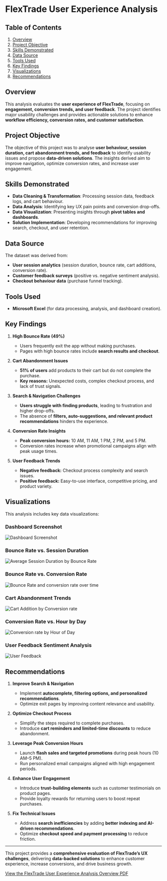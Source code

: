 # FlexTrade User Experience Analysis 

## Table of Contents
1. [Overview](#overview)
2. [Project Objective](#project-objective)
3. [Skills Demonstrated](#skills-demonstrated)
4. [Data Source](#data-source)
5. [Tools Used](#tools-used)
6. [Key Findings](#key-findings)
7. [Visualizations](#visualizations)
8. [Recommendations](#recommendations)

## Overview
This analysis evaluates the **user experience of FlexTrade**, focusing on **engagement, conversion trends, and user feedback**. The project identifies major usability challenges and provides actionable solutions to enhance **workflow efficiency, conversion rates, and customer satisfaction**.

## Project Objective
The objective of this project was to analyse **user behaviour, session duration, cart abandonment trends, and feedback** to identify usability issues and propose **data-driven solutions**. The insights derived aim to improve navigation, optimize conversion rates, and increase user engagement.

## Skills Demonstrated
- **Data Cleaning & Transformation**: Processing session data, feedback logs, and cart behaviour.
- **Data Analysis**: Identifying key UX pain points and conversion drop-offs.
- **Data Visualization**: Presenting insights through **pivot tables and dashboards**.
- **Solution Implementation**: Developing recommendations for improving search, checkout, and user retention.

## Data Source
The dataset was derived from:
- **User session analytics** (session duration, bounce rate, cart additions, conversion rate).
- **Customer feedback surveys** (positive vs. negative sentiment analysis).
- **Checkout behaviour data** (purchase funnel tracking).

## Tools Used
- **Microsoft Excel** (for data processing, analysis, and dashboard creation).

## Key Findings
1. **High Bounce Rate (49%)**
   - Users frequently exit the app without making purchases.
   - Pages with high bounce rates include **search results and checkout**.

2. **Cart Abandonment Issues**
   - **51% of users** add products to their cart but do not complete the purchase.
   - **Key reasons:** Unexpected costs, complex checkout process, and lack of trust signals.

3. **Search & Navigation Challenges**
   - **Users struggle with finding products**, leading to frustration and higher drop-offs.
   - The absence of **filters, auto-suggestions, and relevant product recommendations** hinders the experience.

4. **Conversion Rate Insights**
   - **Peak conversion hours:** 10 AM, 11 AM, 1 PM, 2 PM, and 5 PM.
   - Conversion rates increase when promotional campaigns align with peak usage times.

5. **User Feedback Trends**
   - **Negative feedback:** Checkout process complexity and search issues.
   - **Positive feedback:** Easy-to-use interface, competitive pricing, and product variety.

## Visualizations
This analysis includes key data visualizations:

### Dashboard Screenshot
![Dashboard Screenshot](Images/dashboard-screenshot.png)

### Bounce Rate vs. Session Duration
![Average Session Duration by Bounce Rate](Images/bouncesession-rate.png)

### Bounce Rate vs. Conversion Rate
![Bounce Rate and conversion rate over time](Images/bounceconversion-rate.png)

### Cart Abandonment Trends
![Cart Addition by Conversion rate](Images/cart-abandonment.png)

### Conversion Rate vs. Hour by Day
![Conversion rate by Hour of Day](Images/conversionhour-day.png)

### User Feedback Sentiment Analysis
![User Feedback](Images/user-feedback.png)

## Recommendations
1. **Improve Search & Navigation**
   - Implement **autocomplete, filtering options, and personalized recommendations**.
   - Optimize exit pages by improving content relevance and usability.

2. **Optimize Checkout Process**
   - Simplify the steps required to complete purchases.
   - Introduce **cart reminders and limited-time discounts** to reduce abandonment.

3. **Leverage Peak Conversion Hours**
   - Launch **flash sales and targeted promotions** during peak hours (10 AM–5 PM).
   - Run personalized email campaigns aligned with high engagement periods.

4. **Enhance User Engagement**
   - Introduce **trust-building elements** such as customer testimonials on product pages.
   - Provide loyalty rewards for returning users to boost repeat purchases.

5. **Fix Technical Issues**
   - Address **search inefficiencies** by adding **better indexing and AI-driven recommendations**.
   - Optimize **checkout speed and payment processing** to reduce friction.

---

This project provides a **comprehensive evaluation of FlexTrade’s UX challenges**, delivering **data-backed solutions** to enhance customer experience, increase conversions, and drive business growth.

[View the FlexTrade User Experience Analysis Overview PDF](FlexTrade_User_Experience_Analysis_Overview.pdf)
